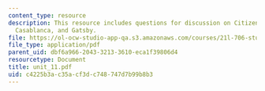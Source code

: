 ```yaml
---
content_type: resource
description: This resource includes questions for discussion on Citizen Kane was American,
  Casablanca, and Gatsby.
file: https://ol-ocw-studio-app-qa.s3.amazonaws.com/courses/21l-706-studies-in-film-fall-2005/c4225b3ac35acf3dc748747d7b99b8b3_unit_11.pdf
file_type: application/pdf
parent_uid: dbf6a966-2043-3213-3610-eca1f39806d4
resourcetype: Document
title: unit_11.pdf
uid: c4225b3a-c35a-cf3d-c748-747d7b99b8b3
---
```


